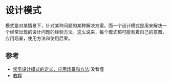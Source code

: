 # 设计模式

模式是对某情景下，针对某种问题的某种解决方案。而一个设计模式是用来解决一个经常出现的设计问题的经验方法。这么说来，每个模式都可能有着自己的意图，应用场景，使用方法和使用后果。



## 参考

- [常见设计模式的定义，应用场景和方法](http://www.jianshu.com/p/f3c76b695167):没看懂
- [教程](http://www.runoob.com/design-pattern/design-pattern-tutorial.html)